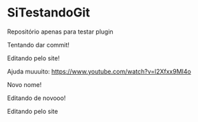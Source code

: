 SiTestandoGit
=============

Repositório apenas para testar plugin

Tentando dar commit!

Editando pelo site!


Ajuda muuuito: https://www.youtube.com/watch?v=l2Xfxx9MI4o

Novo nome!

Editando de novooo!

Editando pelo site
